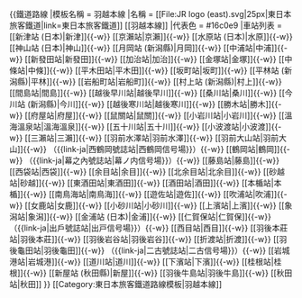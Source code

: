 {{鐵道路線
|模板名稱 = 羽越本線
|名稱 = [[File:JR logo (east).svg|25px|東日本旅客鐵道|link=東日本旅客鐵道]] [[羽越本線]]
|代表色 = #16c0e9
|車站列表 = [[新津站 (日本)|新津]]{{-w}} [[京瀨站|京瀨]]{{-w}} [[水原站 (日本)|水原]]{{-w}} [[神山站 (日本)|神山]]{{-w}} [[月岡站 (新潟縣)|月岡]]{{-w}} [[中浦站|中浦]]{{-w}} [[新發田站|新發田]]{{-w}} [[加治站|加治]]{{-w}} [[金塚站|金塚]]{{-w}} [[中條站|中條]]{{-w}} [[平木田站|平木田]]{{-w}} [[坂町站|坂町]]{{-w}} [[平林站 (新潟縣)|平林]]{{-w}} [[岩船町站|岩船町]]{{-w}} [[村上站 (新潟縣)|村上]]{{-w}} [[間島站|間島]]{{-w}} [[越後早川站|越後早川]]{{-w}} [[桑川站|桑川]]{{-w}} [[今川站 (新潟縣)|今川]]{{-w}} [[越後寒川站|越後寒川]]{{-w}} [[勝木站|勝木]]{{-w}} [[府屋站|府屋]]{{-w}} [[鼠關站|鼠關]]{{-w}} [[小岩川站|小岩川]]{{-w}} [[溫海溫泉站|溫海溫泉]]{{-w}} [[五十川站|五十川]]{{-w}} [[小波渡站|小波渡]]{{-w}} [[三瀨站|三瀨]]{{-w}} [[羽前水澤站|羽前水澤]]{{-w}} [[羽前大山站|羽前大山]]{{-w}} （{{link-ja|西鶴岡號誌站|西鶴岡信号場}}）{{-w}} [[鶴岡站|鶴岡]]{{-w}} （{{link-ja|幕之內號誌站|幕ノ内信号場}}）{{-w}} [[藤島站|藤島]]{{-w}} [[西袋站|西袋]]{{-w}} [[余目站|余目]]{{-w}} [[北余目站|北余目]]{{-w}} [[砂越站|砂越]]{{-w}} [[東酒田站|東酒田]]{{-w}} [[酒田站|酒田]]{{-w}} [[本楯站|本楯]]{{-w}} [[南鳥海站|南鳥海]]{{-w}} [[遊佐站|遊佐]]{{-w}} [[吹浦站|吹浦]]{{-w}} [[女鹿站|女鹿]]{{-w}} [[小砂川站|小砂川]]{{-w}} [[上濱站|上濱]]{{-w}} [[象潟站|象潟]]{{-w}} [[金浦站 (日本)|金浦]]{{-w}} [[仁賀保站|仁賀保]]{{-w}} （{{link-ja|出戶號誌站|出戸信号場}}）{{-w}} [[西目站|西目]]{{-w}} [[羽後本莊站|羽後本莊]]{{-w}} [[羽後岩谷站|羽後岩谷]]{{-w}} [[折渡站|折渡]]{{-w}} [[羽後龜田站|羽後龜田]]{{-w}} （{{link-ja|二古號誌站|二古信号場}}）{{-w}} [[岩城港站|岩城港]]{{-w}} [[道川站|道川]]{{-w}} [[下濱站|下濱]]{{-w}} [[桂根站|桂根]]{{-w}} [[新屋站 (秋田縣)|新屋]]{{-w}} [[羽後牛島站|羽後牛島]]{{-w}} [[秋田站|秋田]]
}}<noinclude>
[[Category:東日本旅客鐵道路線模板|羽越本線]]
</noinclude>